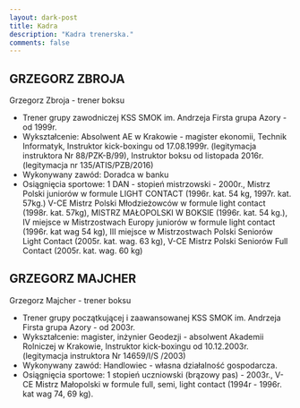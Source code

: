 ```yaml
---
layout: dark-post
title: Kadra
description: "Kadra trenerska."
comments: false
---
```

## GRZEGORZ ZBROJA
Grzegorz Zbroja - trener boksu
* Trener grupy zawodniczej KSS SMOK im. Andrzeja Firsta grupa Azory - od 1999r.
* Wykształcenie: Absolwent AE w Krakowie - magister ekonomii, Technik Informatyk, Instruktor kick-boxingu od 17.08.1999r. (legitymacja instruktora Nr 88/PZK-B/99), Instruktor boksu od listopada 2016r. (legitymacja nr 135/ATIS/PZB/2016)
* Wykonywany zawód: Doradca w banku
* Osiągnięcia sportowe: 1 DAN - stopień mistrzowski - 2000r., Mistrz Polski juniorów w formule LIGHT CONTACT (1996r. kat. 54 kg, 1997r. kat. 57kg.) V-CE Mistrz Polski Młodzieżowców w formule light contact (1998r. kat. 57kg), MISTRZ MAŁOPOLSKI W BOKSIE (1996r. kat. 54 kg.), IV miejsce w Mistrzostwach Europy juniorów w formule light contact (1996r. kat wag 54 kg), III miejsce w Mistrzostwach Polski Seniorów Light Contact (2005r. kat. wag. 63 kg), V-CE Mistrz Polski Seniorów Full Contact (2005r. kat. wag. 60 kg)

## GRZEGORZ MAJCHER
Grzegorz Majcher - trener boksu
* Trener grupy początkującej i zaawansowanej KSS SMOK im. Andrzeja Firsta grupa Azory - od 2003r.
* Wykształcenie: magister, inżynier Geodezji - absolwent Akademii Rolniczej w Krakowie, Instruktor kick-boxingu od 10.12.2003r. (legitymacja instruktora Nr 14659/I/S /2003)
* Wykonywany zawód: Handlowiec - własna działalność gospodarcza.
* Osiągnięcia sportowe: 1 stopień uczniowski (brązowy pas) - 2003r., V-CE Mistrz Małopolski w formule full, semi, light contact (1994r - 1996r. kat wag 74, 69 kg).
